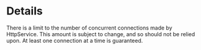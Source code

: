 # Details
There is a limit to the number of concurrent connections made by HttpService.
This amount is subject to change, and so should not be relied upon. At least one
connection at a time is guaranteed.
